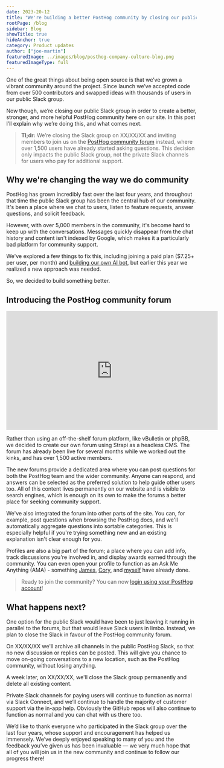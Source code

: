 ```yaml
---
date: 2023-20-12
title: "We're building a better PostHog community by closing our public Slack"
rootPage: /blog
sidebar: Blog
showTitle: true
hideAnchor: true
category: Product updates
author: ["joe-martin"]
featuredImage: ../images/blog/posthog-company-culture-blog.png
featuredImageType: full
---
```


One of the great things about being open source is that we’ve grown a vibrant community around the project. Since launch we’ve accepted code from over 500 contributors and swapped ideas with thousands of users in our public Slack group. 

Now though, we’re closing our public Slack group in order to create a better, stronger, and more helpful PostHog community here on our site. In this post I’ll explain why we’re doing this, and what comes next. 

> **Tl;dr:** We’re closing the Slack group on XX/XX/XX and inviting members to join us on the [PostHog community forum](/questions) instead, where over 1,500 users have already started asking questions. This decision only impacts the public Slack group, not the private Slack channels for users who pay for additional support.

## Why we're changing the way we do community

PostHog has grown incredibly fast over the last four years, and throughout that time the public Slack group has been the central hub of our community. It's been a place where we chat to users, listen to feature requests, answer questions, and solicit feedback. 

However, with over 5,000 members in the community, it's become hard to keep up with the conversations. Messages quickly disappear from the chat history and content isn't indexed by Google, which makes it a particularly bad platform for community support. 

We've explored a few things to fix this, including joining a paid plan ($7.25+ per user, per month) and [building our own AI bot](/blog/aruba-hackathon#maxai-our-friendly-posthog-support-ai), but earlier this year we realized a new approach was needed.

So, we decided to build something better. 

## Introducing the PostHog community forum

<iframe width="560" height="315" src="https://www.youtube.com/embed/blqgFrIaWY0?si=gSj1eNrGQ8l0ANlw" title="YouTube video player" frameborder="0" allow="accelerometer; autoplay; clipboard-write; encrypted-media; gyroscope; picture-in-picture; web-share" allowfullscreen></iframe>

Rather than using an off-the-shelf forum platform, like vBulletin or phpBB, we decided to create our own forum using Strapi as a headless CMS. The forum has already been live for several months while we worked out the kinks, and has over 1,500 active members. 

The new forums provide a dedicated area where you can post questions for both the PostHog team and the wider community. Anyone can respond, and answers can be selected as the preferred solution to help guide other users too. All of this content lives permanently on our website and is visible to search engines, which is enough on its own to make the forums a better place for seeking community support.

We've also integrated the forum into other parts of the site. You can, for example, post questions when browsing the PostHog docs, and we'll automatically aggregate questions into sortable categories. This is especially helpful if you're trying something new and an existing explanation isn't clear enough for you. 

Profiles are also a big part of the forum; a place where you can add info, track discussions you're involved in, and display awards earned through the community. You can even open your profile to function as an Ask Me Anything (AMA) - something [James](https://posthog.com/community/profiles/71), [Cory](https://posthog.com/community/profiles/2), and [myself](https://posthog.com/community/profiles/59) have already done.

> Ready to join the community? You can now [login using your PostHog account](/questions)! 

## What happens next?

One option for the public Slack would have been to just leaving it running in parallel to the forums, but that would leave Slack users in limbo. Instead, we plan to close the Slack in favour of the PostHog community forum.

On XX/XX/XX we'll archive all channels in the public PostHog Slack, so that no new discussion or replies can be posted. This will give you chance to move on-going conversations to a new location, such as the PostHog community, without losing anything. 

A week later, on XX/XX/XX, we'll close the Slack group permanently and delete all existing content. 

Private Slack channels for paying users will continue to function as normal via Slack Connect, and we’ll continue to handle the majority of customer support via the in-app help. Obviously the GitHub repos will also continue to function as normal and you can chat with us there too.  

We’d like to thank everyone who participated in the Slack group over the last four years, whose support and encouragement has helped us immensely. We’ve deeply enjoyed speaking to many of you and the feedback you’ve given us has been invaluable — we very much hope that all of you will join us in the new community and continue to follow our progress there!
